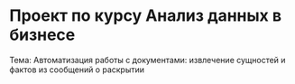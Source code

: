 # Проект по курсу Анализ данных в бизнесе
Тема: Автоматизация работы с документами: извлечение сущностей и фактов из сообщений о раскрытии
